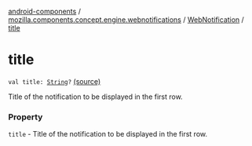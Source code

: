 [android-components](../../index.md) / [mozilla.components.concept.engine.webnotifications](../index.md) / [WebNotification](index.md) / [title](./title.md)

# title

`val title: `[`String`](https://kotlinlang.org/api/latest/jvm/stdlib/kotlin/-string/index.html)`?` [(source)](https://github.com/mozilla-mobile/android-components/blob/master/components/concept/engine/src/main/java/mozilla/components/concept/engine/webnotifications/WebNotification.kt#L27)

Title of the notification to be displayed in the first row.

### Property

`title` - Title of the notification to be displayed in the first row.